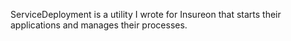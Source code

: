  ServiceDeployment is a utility I wrote for Insureon that starts their applications and manages their processes.
